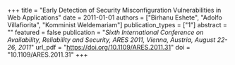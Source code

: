 +++
title = "Early Detection of Security Misconfiguration Vulnerabilities in Web Applications"
date = 2011-01-01
authors = ["Birhanu Eshete", "Adolfo Villafiorita", "Komminist Weldemariam"]
publication_types = ["1"]
abstract = ""
featured = false
publication = "*Sixth International Conference on Availability, Reliability and Security, ARES 2011, Vienna, Austria, August 22-26, 2011*"
url_pdf = "https://doi.org/10.1109/ARES.2011.31"
doi = "10.1109/ARES.2011.31"
+++

